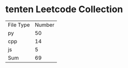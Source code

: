# tenten Leetcode Collection

<table><tr><td>File Type</td><td>Number</td></tr><tr><td>py</td><td>50</td></tr><tr><td>cpp</td><td>14</td></tr><tr><td>js</td><td>5</td></tr><tr><td>Sum</td><td>69</td></tr></table>